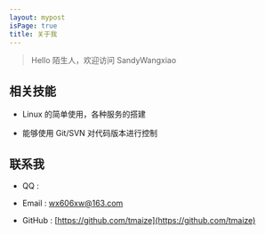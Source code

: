 ```yaml
---
layout: mypost
isPage: true
title: 关于我
---
```


> Hello 陌生人，欢迎访问 SandyWangxiao


## 相关技能

- Linux 的简单使用，各种服务的搭建

- 能够使用 Git/SVN 对代码版本进行控制

## 联系我

- QQ : 
- Email : [wx606xw@163.com](http://mail.qq.com/cgi-bin/qm_share?t=qm_mailme&email=YBQNAQkaBSAREU4DDw0)

- GitHub : [https://github.com/tmaize](https://github.com/tmaize)
